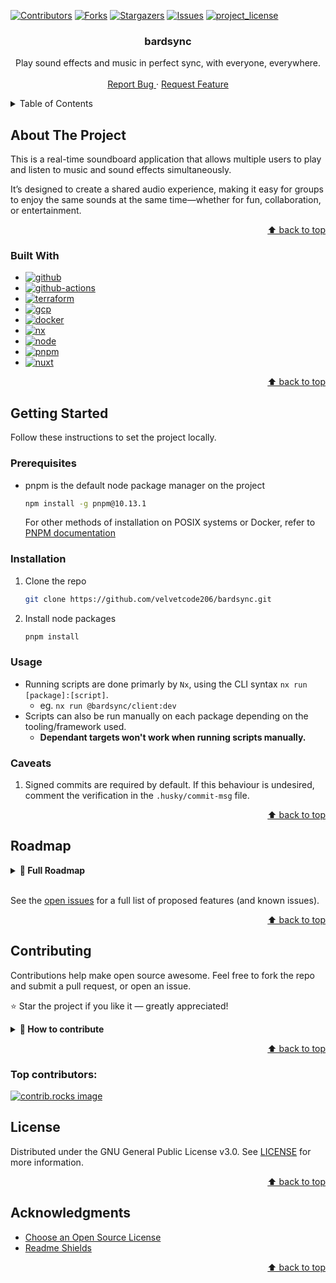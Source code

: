 <!-- BACK TO TOP ANCHOR -->

<a id="readme-top"></a>

<!-- PROJECT SHIELDS -->

[![Contributors][contributors-shield]][contributors-url]
[![Forks][forks-shield]][forks-url]
[![Stargazers][stars-shield]][stars-url]
[![Issues][issues-shield]][issues-url]
[![project_license][license-shield]][license-url]

<!-- PROJECT HEADER -->
<div align="center">
  <h3 align="center">bardsync</h3>
  <p align="center">
    Play sound effects and music in perfect sync, with everyone, everywhere.
    <br />
    <br />
    <a href="https://github.com/velvetcode206/bardsync/issues/new?labels=bug&template=bug-report---.md">
        Report Bug
    </a>
    &middot;
    <a href="https://github.com/velvetcode206/bardsync/issues/new?labels=enhancement&template=feature-request---.md">
        Request Feature
    </a>
  </p>
</div>

<!-- TABLE OF CONTENTS -->
<details>
  <summary>Table of Contents</summary>
  <ol>
    <li>
      <a href="#about-the-project">About The Project</a>
      <ul>
        <li><a href="#built-with">Built With</a></li>
      </ul>
    </li>
    <li>
      <a href="#getting-started">Getting Started</a>
      <ul>
        <li><a href="#prerequisites">Prerequisites</a></li>
        <li><a href="#installation">Installation</a></li>
        <li><a href="#usage">Usage</a></li>
        <li><a href="#caveats">Caveats</a></li>
      </ul>
    </li>
    <li><a href="#roadmap">Roadmap</a></li>
    <li><a href="#contributing">Contributing</a></li>
    <li><a href="#license">License</a></li>
    <li><a href="#acknowledgments">Acknowledgments</a></li>
  </ol>
</details>

<!-- ABOUT THE PROJECT -->

## About The Project

This is a real-time soundboard application that allows multiple users to play and listen to music and sound effects simultaneously.

It’s designed to create a shared audio experience, making it easy for groups to enjoy the same sounds at the same time—whether for fun, collaboration, or entertainment.

<p align="right"><a href="#readme-top">⬆ back to top</a></p>

### Built With

- [![github][github-shield]][github-url]
- [![github-actions][github-actions-shield]][github-actions-url]
- [![terraform][terraform-shield]][terraform-url]
- [![gcp][gcp-shield]][gcp-url]
- [![docker][docker-shield]][docker-url]
- [![nx][nx-shield]][nx-url]
- [![node][node-shield]][node-url]
- [![pnpm][pnpm-shield]][pnpm-url]
- [![nuxt][nuxt-shield]][nuxt-url]

<p align="right"><a href="#readme-top">⬆ back to top</a></p>

<!-- GETTING STARTED -->

## Getting Started

Follow these instructions to set the project locally.

### Prerequisites

- pnpm is the default node package manager on the project
  ```sh
  npm install -g pnpm@10.13.1
  ```
  For other methods of installation on POSIX systems or Docker, refer to [PNPM documentation][pnpm-url]

### Installation

1. Clone the repo
   ```sh
   git clone https://github.com/velvetcode206/bardsync.git
   ```
2. Install node packages
   ```sh
   pnpm install
   ```

### Usage

- Running scripts are done primarly by `Nx`, using the CLI syntax `nx run [package]:[script]`.
  - eg. `nx run @bardsync/client:dev`
- Scripts can also be run manually on each package depending on the tooling/framework used.
  - **Dependant targets won't work when running scripts manually.**

### Caveats

1. Signed commits are required by default. If this behaviour is undesired, comment the verification in the `.husky/commit-msg` file.

<p align="right"><a href="#readme-top">⬆ back to top</a></p>

<!-- ROADMAP -->

## Roadmap

<details>
<summary><strong>📌 Full Roadmap</strong></summary>

### Phase 1: Planning & Requirements

- [ ] Identify MVP features
- [ ] Draft business logic, key entities, and data models
- [ ] Choose tech stack and services (e.g., frontend/backend frameworks, DBs, hosting)

### Phase 2: Infrastructure & Setup

- [ ] Plan and document infrastructure (CI/CD, environments, DB, storage)
- [ ] Create and initialize version-controlled repository
- [ ] Set up development, staging, and production environments
- [ ] Set up code quality tools (linters, formatters, pre-commit hooks)

### Phase 3: Development of MVP

- [ ] Scaffold project structure (frontend/backend)
- [ ] Implement core business logic and models
- [ ] Develop MVP features
- [ ] Add authentication, error handling, and basic security
- [ ] Implement basic tests (unit/integration)

### Phase 4: Testing & Launch

- [ ] Conduct internal QA and testing (manual/automated)
- [ ] Deploy MVP to staging
- [ ] Collect early non-public user feedback
- [ ] Fix critical bugs and polish UX
- [ ] Release MVP to production

### Phase 5: Post-MVP Iteration

- [ ] Monitor performance, analytics, and logs
- [ ] Collect user feedback
- [ ] Prioritize features and fixes for next iteration

</details>
<br />

See the [open issues][issues-url] for a full list of proposed features (and known issues).

<p align="right"><a href="#readme-top">⬆ back to top</a></p>

<!-- CONTRIBUTING -->

## Contributing

Contributions help make open source awesome. Feel free to fork the repo and submit a pull request, or open an issue.

⭐ Star the project if you like it — greatly appreciated!

<details>
<summary><strong>📑 How to contribute</strong></summary>

1. Fork the repository
2. Create your feature branch (`git checkout -b feature/CoolFeature`)
3. Commit your changes (`git commit -m 'Add some CoolFeature'`)
4. Push to the branch (`git push origin feature/CoolFeature`)
5. Open a pull request

</details>

<p align="right"><a href="#readme-top">⬆ back to top</a></p>

### Top contributors:

<a href="https://github.com/velvetcode206/bardsync/graphs/contributors">
  <img src="https://contrib.rocks/image?repo=velvetcode206/bardsync" alt="contrib.rocks image" />
</a>

<!-- LICENSE -->

## License

Distributed under the GNU General Public License v3.0. See [LICENSE][license-url] for more information.

<p align="right"><a href="#readme-top">⬆ back to top</a></p>

<!-- ACKNOWLEDGMENTS -->

## Acknowledgments

- [Choose an Open Source License][choose-a-license-url]
- [Readme Shields][shields-url]
<p align="right"><a href="#readme-top">⬆ back to top</a></p>

<!-- MARKDOWN LINKS & IMAGES -->

[contributors-shield]: https://img.shields.io/github/contributors/velvetcode206/bardsync.svg?style=for-the-badge
[contributors-url]: https://github.com/velvetcode206/bardsync/graphs/contributors
[forks-shield]: https://img.shields.io/github/forks/velvetcode206/bardsync.svg?style=for-the-badge
[forks-url]: https://github.com/velvetcode206/bardsync/network/members
[stars-shield]: https://img.shields.io/github/stars/velvetcode206/bardsync.svg?style=for-the-badge
[stars-url]: https://github.com/velvetcode206/bardsync/stargazers
[issues-shield]: https://img.shields.io/github/issues/velvetcode206/bardsync.svg?style=for-the-badge
[issues-url]: https://github.com/velvetcode206/bardsync/issues
[license-shield]: https://img.shields.io/github/license/velvetcode206/bardsync.svg?style=for-the-badge
[license-url]: https://github.com/velvetcode206/bardsync/blob/main/LICENSE
[github-shield]: https://img.shields.io/badge/github-versioning-000000?style=for-the-badge&logo=github&logoColor=ffffff&labelColor=181717
[github-url]: https://docs.github.com/en/actions/
[github-actions-shield]: https://img.shields.io/badge/github%20actions-ci/cd%20pipeline-000000?style=for-the-badge&logo=githubactions&logoColor=ffffff&labelColor=2088FF
[github-actions-url]: https://docs.github.com/en/actions/
[nx-shield]: https://img.shields.io/badge/nx-build%20platform-000000?style=for-the-badge&logo=nx&logoColor=ffffff&labelColor=143055
[nx-url]: https://nx.dev/
[node-shield]: https://img.shields.io/badge/node-javascript%20runtime%20environment-000000?style=for-the-badge&logo=nodedotjs&logoColor=ffffff&labelColor=5FA04E
[node-url]: https://pnpm.io/installation/
[pnpm-shield]: https://img.shields.io/badge/pnpm-node%20package%20manager-000000?style=for-the-badge&logo=pnpm&logoColor=ffffff&labelColor=f69220
[pnpm-url]: https://pnpm.io/installation/
[terraform-shield]: https://img.shields.io/badge/terraform-infrastructure%20as%20code-000000?style=for-the-badge&logo=terraform&logoColor=ffffff&labelColor=844FBA
[terraform-url]: https://developer.hashicorp.com/terraform
[gcp-shield]: https://img.shields.io/badge/google%20cloud-cloud%20provider-000000?style=for-the-badge&logo=googlecloud&logoColor=ffffff&labelColor=4285F4
[gcp-url]: https://cloud.google.com/
[nuxt-shield]: https://img.shields.io/badge/nuxt4-web%20framework-000000?style=for-the-badge&logo=nuxt&logoColor=ffffff&labelColor=00DC82
[nuxt-url]: https://nuxt.com/
[docker-shield]: https://img.shields.io/badge/docker-containerization%20platform-000000?style=for-the-badge&logo=docker&logoColor=ffffff&labelColor=2496ED
[docker-url]: https://docker.com/
[choose-a-license-url]: https://choosealicense.com
[shields-url]: https://shields.io

